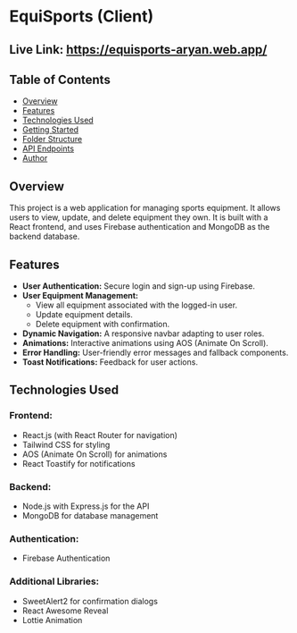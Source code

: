 # EquiSports (Client)

## Live Link: https://equisports-aryan.web.app/

## Table of Contents

- [Overview](#overview)
- [Features](#features)
- [Technologies Used](#technologies-used)
- [Getting Started](#getting-started)
- [Folder Structure](#folder-structure)
- [API Endpoints](#api-endpoints)
- [Author](#author)

## Overview

This project is a web application for managing sports equipment. It allows users to view, update, and delete equipment they own. It is built with a React frontend, and uses Firebase authentication and MongoDB as the backend database.

## Features

- **User Authentication:** Secure login and sign-up using Firebase.
- **User Equipment Management:**
  - View all equipment associated with the logged-in user.
  - Update equipment details.
  - Delete equipment with confirmation.
- **Dynamic Navigation:** A responsive navbar adapting to user roles.
- **Animations:** Interactive animations using AOS (Animate On Scroll).
- **Error Handling:** User-friendly error messages and fallback components.
- **Toast Notifications:** Feedback for user actions.

## Technologies Used

### Frontend:

- React.js (with React Router for navigation)
- Tailwind CSS for styling
- AOS (Animate On Scroll) for animations
- React Toastify for notifications

### Backend:

- Node.js with Express.js for the API
- MongoDB for database management

### Authentication:

- Firebase Authentication

### Additional Libraries:

- SweetAlert2 for confirmation dialogs
- React Awesome Reveal
- Lottie Animation